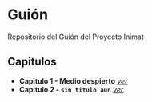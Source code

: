 Guión
=====

Repositorio del Guión del Proyecto Inimat

## Capitulos

* **Capitulo 1 - Medio despierto** [*ver*](./capitulos/capitulo-1.md)
* **Capitulo 2 - `sin titulo aun`** [*ver*](./capitulos/capitulo-2.md)

  
